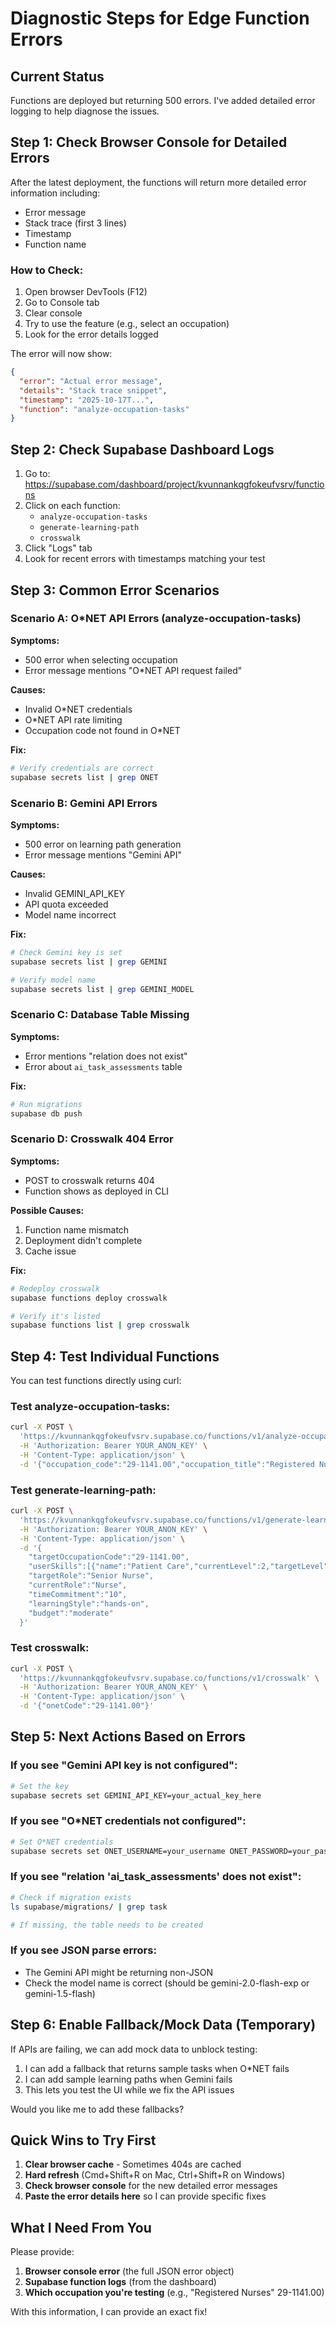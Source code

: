 # Diagnostic Steps for Edge Function Errors

## Current Status

Functions are deployed but returning 500 errors. I've added detailed error logging to help diagnose the issues.

## Step 1: Check Browser Console for Detailed Errors

After the latest deployment, the functions will return more detailed error information including:
- Error message
- Stack trace (first 3 lines)
- Timestamp
- Function name

### How to Check:

1. Open browser DevTools (F12)
2. Go to Console tab
3. Clear console
4. Try to use the feature (e.g., select an occupation)
5. Look for the error details logged

The error will now show:
```json
{
  "error": "Actual error message",
  "details": "Stack trace snippet",
  "timestamp": "2025-10-17T...",
  "function": "analyze-occupation-tasks"
}
```

## Step 2: Check Supabase Dashboard Logs

1. Go to: https://supabase.com/dashboard/project/kvunnankqgfokeufvsrv/functions
2. Click on each function:
   - `analyze-occupation-tasks`
   - `generate-learning-path`
   - `crosswalk`
3. Click "Logs" tab
4. Look for recent errors with timestamps matching your test

## Step 3: Common Error Scenarios

### Scenario A: O*NET API Errors (analyze-occupation-tasks)

**Symptoms:**
- 500 error when selecting occupation
- Error message mentions "O*NET API request failed"

**Causes:**
- Invalid O*NET credentials
- O*NET API rate limiting
- Occupation code not found in O*NET

**Fix:**
```bash
# Verify credentials are correct
supabase secrets list | grep ONET
```

### Scenario B: Gemini API Errors

**Symptoms:**
- 500 error on learning path generation
- Error message mentions "Gemini API"

**Causes:**
- Invalid GEMINI_API_KEY
- API quota exceeded
- Model name incorrect

**Fix:**
```bash
# Check Gemini key is set
supabase secrets list | grep GEMINI

# Verify model name
supabase secrets list | grep GEMINI_MODEL
```

### Scenario C: Database Table Missing

**Symptoms:**
- Error mentions "relation does not exist"
- Error about `ai_task_assessments` table

**Fix:**
```bash
# Run migrations
supabase db push
```

### Scenario D: Crosswalk 404 Error

**Symptoms:**
- POST to crosswalk returns 404
- Function shows as deployed in CLI

**Possible Causes:**
1. Function name mismatch
2. Deployment didn't complete
3. Cache issue

**Fix:**
```bash
# Redeploy crosswalk
supabase functions deploy crosswalk

# Verify it's listed
supabase functions list | grep crosswalk
```

## Step 4: Test Individual Functions

You can test functions directly using curl:

### Test analyze-occupation-tasks:
```bash
curl -X POST \
  'https://kvunnankqgfokeufvsrv.supabase.co/functions/v1/analyze-occupation-tasks' \
  -H 'Authorization: Bearer YOUR_ANON_KEY' \
  -H 'Content-Type: application/json' \
  -d '{"occupation_code":"29-1141.00","occupation_title":"Registered Nurses"}'
```

### Test generate-learning-path:
```bash
curl -X POST \
  'https://kvunnankqgfokeufvsrv.supabase.co/functions/v1/generate-learning-path' \
  -H 'Authorization: Bearer YOUR_ANON_KEY' \
  -H 'Content-Type: application/json' \
  -d '{
    "targetOccupationCode":"29-1141.00",
    "userSkills":[{"name":"Patient Care","currentLevel":2,"targetLevel":4,"category":"Technical"}],
    "targetRole":"Senior Nurse",
    "currentRole":"Nurse",
    "timeCommitment":"10",
    "learningStyle":"hands-on",
    "budget":"moderate"
  }'
```

### Test crosswalk:
```bash
curl -X POST \
  'https://kvunnankqgfokeufvsrv.supabase.co/functions/v1/crosswalk' \
  -H 'Authorization: Bearer YOUR_ANON_KEY' \
  -H 'Content-Type: application/json' \
  -d '{"onetCode":"29-1141.00"}'
```

## Step 5: Next Actions Based on Errors

### If you see "Gemini API key is not configured":
```bash
# Set the key
supabase secrets set GEMINI_API_KEY=your_actual_key_here
```

### If you see "O*NET credentials not configured":
```bash
# Set O*NET credentials
supabase secrets set ONET_USERNAME=your_username ONET_PASSWORD=your_password
```

### If you see "relation 'ai_task_assessments' does not exist":
```bash
# Check if migration exists
ls supabase/migrations/ | grep task

# If missing, the table needs to be created
```

### If you see JSON parse errors:
- The Gemini API might be returning non-JSON
- Check the model name is correct (should be gemini-2.0-flash-exp or gemini-1.5-flash)

## Step 6: Enable Fallback/Mock Data (Temporary)

If APIs are failing, we can add mock data to unblock testing:

1. I can add a fallback that returns sample tasks when O*NET fails
2. I can add sample learning paths when Gemini fails
3. This lets you test the UI while we fix the API issues

Would you like me to add these fallbacks?

## Quick Wins to Try First

1. **Clear browser cache** - Sometimes 404s are cached
2. **Hard refresh** (Cmd+Shift+R on Mac, Ctrl+Shift+R on Windows)
3. **Check browser console** for the new detailed error messages
4. **Paste the error details here** so I can provide specific fixes

## What I Need From You

Please provide:
1. **Browser console error** (the full JSON error object)
2. **Supabase function logs** (from the dashboard)
3. **Which occupation you're testing** (e.g., "Registered Nurses" 29-1141.00)

With this information, I can provide an exact fix!
